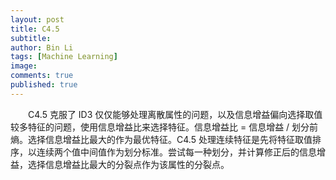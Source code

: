 ```yaml
---
layout: post
title: C4.5
subtitle:
author: Bin Li
tags: [Machine Learning]
image: 
comments: true
published: true
---
```



　　C4.5 克服了 ID3 仅仅能够处理离散属性的问题，以及信息增益偏向选择取值较多特征的问题，使用信息增益比来选择特征。信息增益比 = 信息增益 / 划分前熵。选择信息增益比最大的作为最优特征。C4.5 处理连续特征是先将特征取值排序，以连续两个值中间值作为划分标准。尝试每一种划分，并计算修正后的信息增益，选择信息增益比最大的分裂点作为该属性的分裂点。